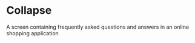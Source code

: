 # Collapse
A screen containing frequently asked questions and answers in an online shopping application
